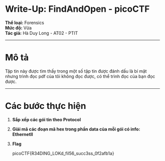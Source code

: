 # Write-Up: FindAndOpen - picoCTF

**Thể loại:** Forensics  
**Mức độ:** Vừa  
**Tác giả:** Hà Duy Long - AT02 - PTIT

---

# Mô tả

Tập tin này được tìm thấy trong một số tập tin được đánh dấu là bí mật nhưng trình đọc pdf của tôi không đọc được, có thể trình đọc của bạn đọc được.

---

# Các bước thực hiện

1. **Sắp xếp các gói tin theo Protocol**
2. **Giải mã các đoạn mã hex trong phần data của mỗi gói có info: EthernetII**
3. **Flag**
   
   picoCTF{R34DING_LOKd_fil56_succ3ss_0f2afb1a}
